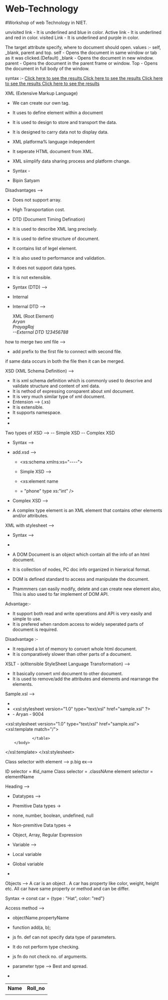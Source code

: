 # Web-Technology


#Workshop of web Technology in NIET.


unvisited link - It is underlined and blue in color.
Active link - It is underlined and red in color.
visited Link - It is underlined and purple in color.

The target attribute specify, where to document should open. values :- self, _blank, parent and top.
self - Opens the document in same window or tab as it was clicked.(Default)
_blank - Opens the document in new window.
parent - Opens the document in the parent frame or window.
Top - Opens the document in full body of the window.

syntax :- 
        <a href="url" target="blank"> Click here to see the results </a>
        <a href="url" target="top"> Click here to see the results </a>
        <a href="url" target="blank"> Click here to see the results </a>
        <a href="url" target="blank"> Click here to see the results </a>


XML (Extensive Markup Language) 

- We can create our own tag.
- It uses to define element within a document
- It is used to design to store and transport the data.
- It is designed to carry data not to display data.
- XML platforma% language independent
- It seperate HTML document from XML.
- XML siimplify data sharing process and platform change.

- Syntax -
- <friendmap>
     <friends>
             <friend1>Bipin</friend1>
             <friend2>Satyam</friend2>
     </friends>
</friendmap>

Disadvantages -->
- Does not support array.
- High Transportation cost.

- DTD (Document Timing Defination)

- It is used to describe XML lang precisely.
- It is used to define structure of document.
- It contains list of legel element.
- It is also used to performance and validation.
- It does not support data types.
- It is not extensible.

  
- Syntax (DTD) -->

- Internal

- <!DOCTYPE
        [Declaration 1
         Declaration 2]>

  <!DOCTYPE 
     roof-element
     [element-declaration]>


  Internal DTD -->
   <?XML version="1.0" encoding "UTF-8">
   <!DOCTYPE Address [
          <! Element Address [
                  Name;Company;phone]>
  <!Element Name(#PCDATA)
  <!Element Company(#PCDATA)
  <!Element phone(#PCDATA)
  ]>

  XML (Root Element)
  <Address
     <name>Aryan</name>
     <address>PrayagRaj</address>

  --External DTD
  <!DOCTYPE Address
     SYSTEM "Address dtd">
  
     <phone>123456788</phone>
  </Address>

how to merge two xml file -->

- add prefix to the first file to connect with second file.

if same data occurs in both the file then it can be merged.


XSD (XML Schema Definition) -->
- It is xml schema definition which is commonly used to descrive and validate structure and content of xml data.
- It is nethod of expressing consparent about xml document.
- It  is very much similar type of xml document.
- Entension --> (.xs)
- It is extensible.
- It supports namespace.
- 
- 
Two types of XSD -->
-- Simple XSD
-- Complex XSD

- Syntax -->
- add.xsd -->
  - <xs:schema xmlns:xs="----">
 
  - Simple XSD -->
  - <xs:element name
  -  = "phone" type xs:"int" />

- Complex XSD -->
- A complex type element is an XML element that contains other elements and/or attributes.

XML with stylesheet -->
- Syntax -->
- <?xml:stylesheet type="text/css" href="xml1.css"?>

- A DOM Document is an object which contain all the info of an html document.
- It is collection of nodes, PC doc info organized in hierarical format.
- DOM is defined standard to access and manipulate the document.
- Prammmers can easily modify, delete and can create new element also, This is also used to far implement of DOM API.


Advantage:-
- It support both read and write operations and API is very easily and simple to use.
- It is prefered when random access to widely  seperated parts of  document is required.


Disadvantage :-
- It required a lot of memory to convert whole html document.
- It is comparatively slower than other parts of a document.

XSLT - (eXtensible StyleSheet Language Transformation) --> 
- It basically convert xml document to other document.
- It is used to remove/add the attributes and elements and rearrange the elements.

Sample.xsl --> 
- <?xml version="1.0" encoding="UTF-8"?>
- <xsl:stylesheet version="1.0" type="text/xsl" href="sample.xsl" ?>
- <college>
        - <name>Aryan</name>
        - <roll_no>9004</roll_no>
</college>

<?xml version=""1.0 encoding="UTF-8" ?>
<xsl:stylesheet version="1.0" type="text/xsl" href="sample.xsl">
<xsl:template match="/">
<html>
        <body>
                <table>
                        <tr>
                                <th>Name</th>
                                <th>Roll_no</th>
                        </tr>
                        <xsl:foreach sheet="college"/class>
                        <tr>
                                <td><xsl:value of select="Name"/></td>
                                <td><xsl:value of select="Roll_no"/></td>
                        </tr>
                        </xsl:foreach />
                                
                </table>
        </body>
</html>




</xsl:template>
</xsl:stylesheet>


Class selector with element -->
p.big ex--> <p class="big"></p>

ID selector = #id_name
Class selector = .classNAme
element selector = elementName


Heading -->
- Datatypes -->
- Premitive Data types ->
- none, number, boolean, undefined, null

- Non-premitive Data types ->
- Object, Array, Regular Expression

- Variable -->
- Local variable
- Global variable
- 


Objects -->
A car is an object . A car has property like color, weight, height etc. All car have same property or method and can be differ.

Syntax ->
const car = {type : "Hat", color: "red"}

Access method -->
- objectName.propertyName
- function add(a, b);

- js fn. def can not specify data type of parameters.
- It do not perform type checking.
- js fn do not check no. of arguments.
- parameter type --> Best and spread.
- 
